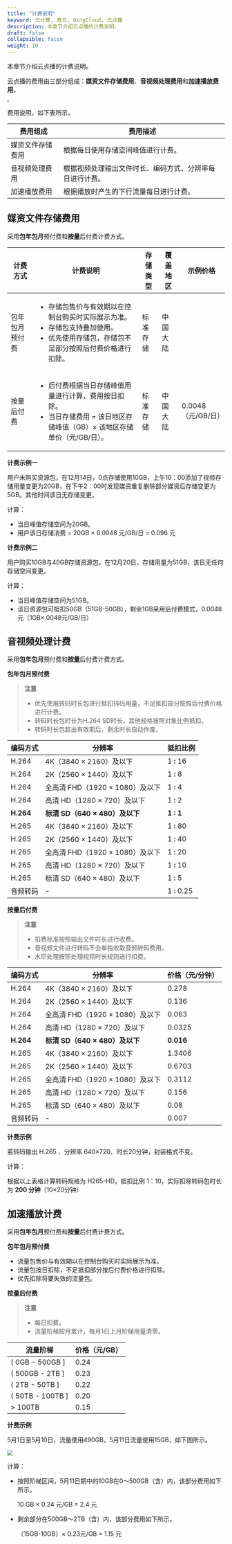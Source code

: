 ```yaml
---
title: "计费说明"
keyword: 云计算, 青云, QingCloud, 云点播
description: 本章节介绍云点播的计费说明。
draft: false
collapsible: false
weight: 10
---
```


本章节介绍云点播的计费说明。

云点播的费用由三部分组成：**媒资文件存储费用**、**音视频处理费用**和**加速播放费用**。

<img src="/audio_and_video/vod/_images/bill_contain.png" style="zoom:30%;" />

费用说明，如下表所示。

| 费用组成         | 费用描述                                                 |
| ---------------- | -------------------------------------------------------- |
| 媒资文件存储费用 | 根据每日使用存储空间峰值进行计费。                       |
| 音视频处理费用   | 根据视频处理输出文件时长、编码方式、分辨率每日进行计费。 |
| 加速播放费用     | 根据播放时产生的下行流量每日进行计费。                   |

## 媒资文件存储费用

采用**包年包月**预付费和**按量**后付费计费方式。

| 计费方式       | 计费说明                                                     | 存储类型 | 覆盖地区 | 示例价格           |
| -------------- | ------------------------------------------------------------ | -------- | -------- | ------------------ |
| 包年包月预付费 | <ul><li>存储包售价与有效期以在控制台购买时实际展示为准。</li><li>存储包支持叠加使用。</li><li>优先使用存储包，存储包不足部分按照后付费价格进行扣除。</li></ul> | 标准存储 | 中国大陆 |                    |
| 按量后付费     | <ul><li>后付费根据当日存储峰值用量进行计算，费用按日扣除。</li><li>当日存储费用 = 该日地区存储峰值（GB）× 该地区存储单价（元/GB/日）。</li></ul> | 标准存储 | 中国大陆 | 0.0048（元/GB/日） |

**计费示例一**

用户未购买资源包，在12月14日，0点存储使用10GB，上午10：00添加了视频存储用量变更为20GB，在下午2：00时发现媒资重复删除部分媒资后存储变更为5GB。其他时间该日无存储变更。

计算：

- 当日峰值存储空间为20GB。
- 用户该日存储消费 = 20GB × 0.0048 元/GB/日 = 0.096 元

**计费示例二**

用户购买10GB与40GB存储资源包，在12月20日，存储用量为51GB，该日无任何存储空间变更。

计算：

- 当日峰值存储空间为51GB。
- 该日资源包可抵扣50GB（51GB-50GB），剩余1GB采用后付费模式，0.0048元（1GB×.0048元/GB/日）

## 音视频处理计费

采用**包年包月**预付费和**按量**后付费计费方式。

**包年包月预付费**

> **注意**
>
> - 优先使用转码时长包进行抵扣转码用量，不足抵扣部分按照后付费价格进行计费。
> - 转码时长包时长为H.264 SD时长，其他规格按照对象比例抵扣。
> - 转码时长包超出有效期后，剩余时长自动作废。

| 编码方式  | 分辨率                          | 抵扣比例     |
| --------- | ------------------------------- | ------------ |
| H.264     | 4K（3840 × 2160）及以下         | 1 **:** 16   |
| H.264     | 2K（2560 × 1440）及以下         | 1 **:** 8    |
| H.264     | 全高清 FHD（1920 × 1080）及以下 | 1 **:** 4    |
| H.264     | 高清 HD（1280 × 720）及以下     | 1 **:** 2    |
| **H.264** | **标清 SD（640 × 480）及以下**  | **1 : 1**    |
| H.265     | 4K（3840 × 2160）及以下         | 1 **:** 80   |
| H.265     | 2K（2560 × 1440）及以下         | 1 **:** 40   |
| H.265     | 全高清 FHD（1920 × 1080）及以下 | 1 **:** 20   |
| H.265     | 高清 HD（1280 × 720）及以下     | 1 **:** 10   |
| H.265     | 标清 SD（640 × 480）及以下      | 1 **:** 5    |
| 音频转码  | -                               | 1 **:** 0.25 |

**按量后付费**

> **注意**
>
> - 扣费标准按照输出文件时长进行收费。
> - 音视频文件进行转码不会单独收取音频转码费用。
> - 水印处理按照处理视频时长规则进行扣费。

| 编码方式  | 分辨率                          | 价格（元/分钟） |
| --------- | ------------------------------- | --------------- |
| H.264     | 4K（3840 × 2160）及以下         | 0.278           |
| H.264     | 2K（2560 × 1440）及以下         | 0.136           |
| H.264     | 全高清 FHD（1920 × 1080）及以下 | 0.063           |
| H.264     | 高清 HD（1280 × 720）及以下     | 0.0325          |
| **H.264** | **标清 SD（640 × 480）及以下**  | **0.016**       |
| H.265     | 4K（3840 × 2160）及以下         | 1.3406          |
| H.265     | 2K（2560 × 1440）及以下         | 0.6703          |
| H.265     | 全高清 FHD（1920 × 1080）及以下 | 0.3112          |
| H.265     | 高清 HD（1280 × 720）及以下     | 0.156           |
| H.265     | 标清 SD（640 × 480）及以下      | 0.08            |
| 音频转码  | -                               | 0.007           |

**计费示例**

若转码输出 H.265 、分辨率 640×720、时长20分钟，封装格式不变。

计算：

根据以上表格计算转码规格为 H265-HD，抵扣比例 1：10，实际扣除转码包时长为 **200 分钟**（10×20分钟）

## 加速播放计费

采用**包年包月**预付费和**按量**后付费计费方式。

**包年包月预付费**

- 流量包售价与有效期以在控制台购买时实际展示为准。
- 流量包按日扣除，不足抵扣部分按后付费价格进行扣除。
- 优先扣除将要失效的流量包。

**按量后付费**

> **注意**
>
> - 每日扣费。
> - 流量阶梯按月累计，每月1日上月阶梯用量清零。

| 流量阶梯         | 价格（元/GB） |
| ---------------- | ------------- |
| ( 0GB - 500GB ]  | 0.24          |
| ( 500GB - 2TB ]  | 0.23          |
| ( 2TB - 50TB ]   | 0.22          |
| ( 50TB - 100TB ] | 0.20          |
| > 100TB          | 0.15          |

**计费示例**

5月1日至5月10日，流量使用490GB，5月11日流量使用15GB，如下图所示。

<img src="../../_images/speed_play_bill.png" style="zoom:80%;" />

计算：

- 按照阶梯区间，5月11日期中的10GB在0～500GB（含）内，该部分费用如下所示。

  10 GB × 0.24 元/GB = 2.4 元

- 剩余部分在500GB～2TB（含）内，该部分费用如下所示。

  （15GB-10GB）× 0.23元/GB = 1.15 元
